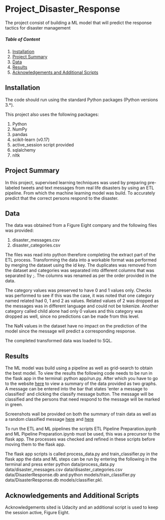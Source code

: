 # Project_Disaster_Response
The project consist of building a ML model that will predict the response tactics for disaster management

##### Table of Content
1. [Installation](#Installation)
2. [Project Summary](#Project-Summary)
3. [Data](#Data)
4. [Results](#Results)
5. [Acknowledgements and Additional Scripts](#Acknowledgements-and-Additional-Scripts)

## Installation
The code should run using the standard Python packages (Python versions 3.*).

This project also uses the following packages:

1. Python
2. NumPy
3. pandas
4. scikit-learn (v0.17)
5. active_session script provided
6. sqlalchemy
7. nltk 

## Project Summary
In this project, supervised learning techniques was used by preparing pre-labeled tweets and text messages from real life disasters by using an ETL pipeline. From which the machine learning model was build. To accurately predict that the correct persons respond to the disaster.      

## Data 
The data was obtained from a Figure Eight company and the following files was provided:

1. disaster_messages.csv
2. disaster_categories.csv

The files was read into python therefore completing the extract part of the ETL process. Transforming the data into a workable format was performed by merging the dataset using the id key. The duplicates was removed from the dataset and categories was separated into different columns that was separated by ;. The columns was renamed as per the order provided in the data.

The category values was preserved to have 0 and 1 values only. Checks was performed to see if this was the case, it was noted that one category named related had 0, 1 and 2 as values. Related values of 2 was dropped as the messages was in different language and could not be tokenize. Another category called child alone had only 0 values and this category was dropped as well, since no predictions can be made from this level.

The NaN values in the dataset have no impact on the prediction of the model since the message will predict a corresponding response.

The completed transformed data was loaded to SQL.

## Results
The ML model was build using a pipeline as well as grid-search to obtain the best model. To view the results the following code needs to be run in the flask app in the terminal: python app/run.py. After which you have to go to the website [here](https://view6914b2f4-3001.udacity-student-workspaces.com/) to view a summary of the data provided as two graphs. A message can be entered into the bar that states 'enter a message to classified' and clicking the classify message button. The message will be classified and the persons that need respond to the message will be marked in green.

Screenshots wall be provided on both the summary of train data as well as a random classified message [here](https://github.com/sylvesters911/Project_Disaster_Response/blob/master/DisasterSummary.PNG) and [here](https://github.com/sylvesters911/Project_Disaster_Response/blob/master/ClassifyExample.PNG)

To run the ETL and ML pipelines the scripts ETL Pipeline Preparation.ipynb and ML Pipeline Preparation.ipynb must be used, this was a precursor to the flask app. The processes was checked and refined in these scripts before moving them to the flask app.

The flask app scripts is called process_data.py and train_classifier.py in the flask app the data and ML steps can be run by entering the following in the terminal and press enter python data/process_data.py data/disaster_messages.csv data/disaster_categories.csv data/DisasterResponse.db and python models/train_classifier.py data/DisasterResponse.db models/classifier.pkl.

## Acknowledgements and Additional Scripts
Acknowledgements sited is Udacity and an additional script is used to keep the session active, Figure Eight.
